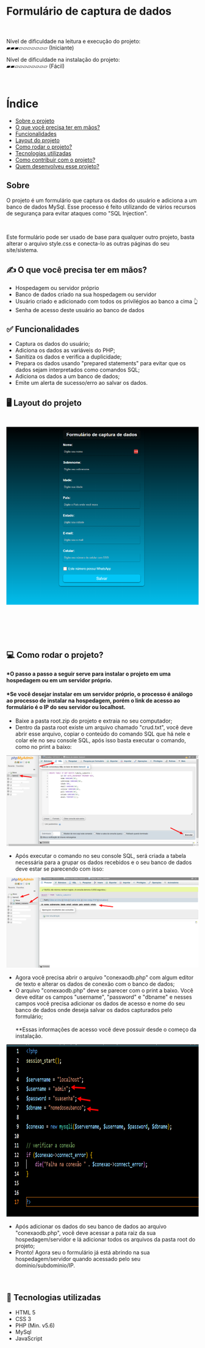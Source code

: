 # Formulário de captura de dados<br><br>

Nível de dificuldade na leitura e execução do projeto: <br>
▰▰▰▱▱▱▱▱▱▱ (Iniciante)<br/>

Nível de dificuldade na instalação do projeto: <br>
▰▰▱▱▱▱▱▱▱▱ (Fácil)<br/><br/><br>
# Índice
- [Sobre o projeto](#sobre)
- [O que você precisa ter em mãos?](#oquevoceprecisa)
- [Funcionalidades](#funcionalidades)
- [Layout do projeto](#layout-do-projeto)
- [Como rodar o projeto?](#como-rodar-o-projeto)
- [Tecnologias utilizadas](#tecnologiasusadas)
- [Como contribuir com o projeto?](#comocontribuir)
- [Quem desenvolveu esse projeto?](#desenvolvedor)


## Sobre
<p>O projeto é um formulário que captura os dados do usuário e adiciona a um banco de dados MySql. Esse processo é feito utilizando de vários recursos de segurança para evitar ataques como "SQL Injection". </p></br>
<p>Este formulário pode ser usado de base para qualquer outro projeto, basta alterar o arquivo style.css e conecta-lo as outras páginas do seu site/sistema.</p>

## ✍️ <a id="oquevoceprecisa"></a>O que você precisa ter em mãos?
- Hospedagem ou servidor próprio
- Banco de dados criado na sua hospedagem ou servidor
- Usuário criado e adicionado com todos os privilégios ao banco a cima 👆
- Senha de acesso deste usuário ao banco de dados

## ✅ <a id="funcionalidades"></a>Funcionalidades
- Captura os dados do usuário;
- Adiciona os dados as variáveis do PHP;
- Sanitiza os dados e verifica a duplicidade;
- Prepara os dados usando "prepared statements" para evitar que os dados sejam interpretados como comandos SQL;
- Adiciona os dados a um banco de dados;
- Emite um alerta de sucesso/erro ao salvar os dados.

## 🖥️ <a id="layout-do-projeto"></a> Layout do projeto </br></br>
![Layout do projeto](layout.png)</br></br></br></br></br></br>

## 💻 <a id="como-rodar-o-projeto"></a>Como rodar o projeto?
#### *O passo a passo a seguir serve para instalar o projeto em uma hospedagem ou em um servidor próprio.
#### *Se você desejar instalar em um servidor próprio, o processo é análogo ao processo de instalar na hospedagem, porém o link de acesso ao formulário é o IP do seu servidor ou localhost.
- Baixe a pasta root.zip do projeto e extraia no seu computador;
- Dentro da pasta root existe um arquivo chamado "crud.txt", você deve abrir esse arquivo, copiar o conteúdo do comando SQL que há nele e colar ele no seu console SQL, após isso basta executar o comando, como no print a baixo:</br>

![Crud](cruddb.jpg)

- Após executar o comando no seu console SQL, será criada a tabela necessária para a grupar os dados recebidos e o seu banco de dados deve estar se parecendo com isso:

![resultado crud](resultadocrud.jpg)</br>

- Agora você precisa abrir o arquivo "conexaodb.php" com algum editor de texto e alterar os dados de conexão com o banco de dados;
- O arquivo "conexaodb.php" deve se parecer com o print a baixo. Você deve editar os campos "username", "password" e "dbname" e nesses campos você precisa adicionar os dados de acesso e nome do seu banco de dados onde deseja salvar os dados capturados pelo formulário;</br></br>
  **Essas informações de acesso você deve possuir desde o começo da instalação.
  
<img src="conexaodb.jpg" width="800" height="450" alt="conexaodb"></br>

- Após adicionar os dados do seu banco de dados ao arquivo "conexaodb.php", você deve acessar a pata raiz da sua hospedagem/servidor e lá adicionar todos os arquivos da pasta root do projeto;
- Pronto! Agora seu o formulário já está abrindo na sua hospedagem/servidor quando acessado pelo seu domínio/subdominio/IP.</br></br></br>

## 🔑 <a id="tecnologiasusadas"></a>Tecnologias utilizadas
- HTML 5 
- CSS 3 
- PHP (Min. v5.6) 
- MySql
- JavaScript


                                                                                                                      


